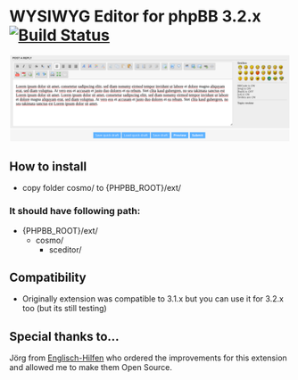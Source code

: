 # WYSIWYG Editor for phpBB 3.2.x [![Build Status](https://travis-ci.org/cYbercOsmOnauT/wysiwygsceditorphpbb.svg?branch=master)](https://travis-ci.org/cYbercOsmOnauT/wysiwygsceditorphpbb)

![Example of editor](docs/example.png)

## How to install ##
* copy folder cosmo/ to {PHPBB_ROOT}/ext/

### It should have following path:
* {PHPBB_ROOT}/ext/
	* cosmo/
		* sceditor/

## Compatibility ##

* Originally extension was compatible to 3.1.x but you can use it for 3.2.x too (but its still testing)

## Special thanks to...
Jörg from [Englisch-Hilfen](http://www.englisch-hilfen.de) who ordered the improvements for this extension and allowed me to make them Open Source.
